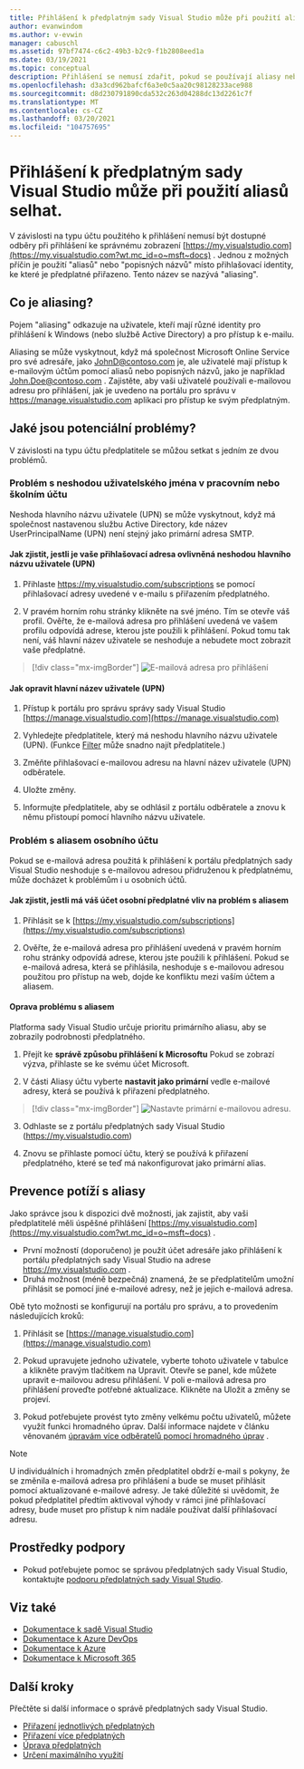 ```yaml
---
title: Přihlášení k předplatným sady Visual Studio může při použití aliasů selhat. | Microsoft Docs
author: evanwindom
ms.author: v-evwin
manager: cabuschl
ms.assetid: 97bf7474-c6c2-49b3-b2c9-f1b2808eed1a
ms.date: 03/19/2021
ms.topic: conceptual
description: Přihlášení se nemusí zdařit, pokud se používají aliasy nebo popisné názvy.
ms.openlocfilehash: d3a3cd962bafcf6a3e0c5aa20c98128233ace988
ms.sourcegitcommit: d8d230791890cda532c263d04288dc13d2261c7f
ms.translationtype: MT
ms.contentlocale: cs-CZ
ms.lasthandoff: 03/20/2021
ms.locfileid: "104757695"
---
```

# <a name="signing-into-visual-studio-subscriptions-may-fail-when-using-aliases"></a>Přihlášení k předplatným sady Visual Studio může při použití aliasů selhat.
V závislosti na typu účtu použitého k přihlášení nemusí být dostupné odběry při přihlášení ke správnému zobrazení [https://my.visualstudio.com](https://my.visualstudio.com?wt.mc_id=o~msft~docs) . Jednou z možných příčin je použití "aliasů" nebo "popisných názvů" místo přihlašovací identity, ke které je předplatné přiřazeno. Tento název se nazývá "aliasing".

## <a name="what-is-aliasing"></a>Co je aliasing?
Pojem "aliasing" odkazuje na uživatele, kteří mají různé identity pro přihlášení k Windows (nebo službě Active Directory) a pro přístup k e-mailu.

Aliasing se může vyskytnout, když má společnost Microsoft Online Service pro své adresáře, jako JohnD@contoso.com je, ale uživatelé mají přístup k e-mailovým účtům pomocí aliasů nebo popisných názvů, jako je například John.Doe@contoso.com . Zajistěte, aby vaši uživatelé používali e-mailovou adresu pro přihlášení, jak je uvedeno na portálu pro správu v https://manage.visualstudio.com aplikaci pro přístup ke svým předplatným. 

## <a name="what-are-the-potential-issues"></a>Jaké jsou potenciální problémy?

V závislosti na typu účtu předplatitele se můžou setkat s jedním ze dvou problémů. 

### <a name="work-or-school-account-upn-mismatch-issue"></a>Problém s neshodou uživatelského jména v pracovním nebo školním účtu 
Neshoda hlavního názvu uživatele (UPN) se může vyskytnout, když má společnost nastavenou službu Active Directory, kde název UserPrincipalName (UPN) není stejný jako primární adresa SMTP. 

#### <a name="how-to-detect-if-your-sign-in-address-is-impacted-by-a-upn-mismatch"></a>Jak zjistit, jestli je vaše přihlašovací adresa ovlivněná neshodou hlavního názvu uživatele (UPN) 

1. Přihlaste https://my.visualstudio.com/subscriptions se pomocí přihlašovací adresy uvedené v e-mailu s přiřazením předplatného.

2. V pravém horním rohu stránky klikněte na své jméno.  Tím se otevře váš profil.  Ověřte, že e-mailová adresa pro přihlášení uvedená ve vašem profilu odpovídá adrese, kterou jste použili k přihlášení.  Pokud tomu tak není, váš hlavní název uživatele se neshoduje a nebudete moct zobrazit vaše předplatné. 

> [!div class="mx-imgBorder"]
> ![E-mailová adresa pro přihlášení](_img//aliasing/sign-in-email.png "Ujistěte se, že e-mailová adresa zobrazená ve vašem profilu odpovídá hodnotě, kterou používáte pro přihlášení.")

#### <a name="how-to-fix-a-upn-mismatch"></a>Jak opravit hlavní název uživatele (UPN)

1. Přístup k portálu pro správu správy sady Visual Studio [https://manage.visualstudio.com](https://manage.visualstudio.com) 

2. Vyhledejte předplatitele, který má neshodu hlavního názvu uživatele (UPN). (Funkce [Filter](search-license.md) může snadno najít předplatitele.)

3. Změňte přihlašovací e-mailovou adresu na hlavní název uživatele (UPN) odběratele. 

0. Uložte změny. 

0. Informujte předplatitele, aby se odhlásil z portálu odběratele a znovu k němu přistoupí pomocí hlavního názvu uživatele. 

### <a name="personal-account-aliasing-issue"></a>Problém s aliasem osobního účtu

Pokud se e-mailová adresa použitá k přihlášení k portálu předplatných sady Visual Studio neshoduje s e-mailovou adresou přidruženou k předplatnému, může docházet k problémům i u osobních účtů. 

#### <a name="how-to-detect-if-your-personal-subscription-account-is-impacted-by-an-aliasing-issue"></a>Jak zjistit, jestli má váš účet osobní předplatné vliv na problém s aliasem

1. Přihlásit se k [https://my.visualstudio.com/subscriptions](https://my.visualstudio.com/subscriptions)

0. Ověřte, že e-mailová adresa pro přihlášení uvedená v pravém horním rohu stránky odpovídá adrese, kterou jste použili k přihlášení.  Pokud se e-mailová adresa, která se přihlásila, neshoduje s e-mailovou adresou použitou pro přístup na web, dojde ke konfliktu mezi vaším účtem a aliasem.

#### <a name="how-to-fix-an-alias-issue"></a>Oprava problému s aliasem

Platforma sady Visual Studio určuje prioritu primárního aliasu, aby se zobrazily podrobnosti předplatného. 

1. Přejít ke **správě způsobu přihlášení k Microsoftu** Pokud se zobrazí výzva, přihlaste se ke svému účet Microsoft. 

2. V části Aliasy účtu vyberte **nastavit jako primární** vedle e-mailové adresy, která se používá k přiřazení předplatného. 

> [!div class="mx-imgBorder"]
> ![Nastavte primární e-mailovou adresu.](_img//aliasing/account-aliases.png "Pomocí odkazu vytvořit primární vyberte primární alias pro vaše předplatné.")

3. Odhlaste se z portálu předplatných sady Visual Studio (https://my.visualstudio.com) 

4. Znovu se přihlaste pomocí účtu, který se používá k přiřazení předplatného, které se teď má nakonfigurovat jako primární alias. 

## <a name="preventing-aliasing-issues"></a>Prevence potíží s aliasy

Jako správce jsou k dispozici dvě možnosti, jak zajistit, aby vaši předplatitelé měli úspěšné přihlášení [https://my.visualstudio.com](https://my.visualstudio.com?wt.mc_id=o~msft~docs) .
- První možností (doporučeno) je použít účet adresáře jako přihlášení k portálu předplatných sady Visual Studio na adrese https://my.visualstudio.com .  
- Druhá možnost (méně bezpečná) znamená, že se předplatitelům umožní přihlásit se pomocí jiné e-mailové adresy, než je jejich e-mailová adresa.

Obě tyto možnosti se konfigurují na portálu pro správu, a to provedením následujících kroků:  
1. Přihlásit se [https://manage.visualstudio.com](https://manage.visualstudio.com) 

0. Pokud upravujete jednoho uživatele, vyberte tohoto uživatele v tabulce a klikněte pravým tlačítkem na Upravit. Otevře se panel, kde můžete upravit e-mailovou adresu přihlášení. V poli e-mailová adresa pro přihlášení proveďte potřebné aktualizace. Klikněte na Uložit a změny se projeví.  

0. Pokud potřebujete provést tyto změny velkému počtu uživatelů, můžete využít funkci hromadného úprav. Další informace najdete v článku věnovaném [úpravám více odběratelů pomocí hromadného úprav](./edit-license.md#edit-multiple-subscribers-using-bulk-edit) .

> [!NOTE]
> U individuálních i hromadných změn předplatitel obdrží e-mail s pokyny, že se změnila e-mailová adresa pro přihlášení a bude se muset přihlásit pomocí aktualizované e-mailové adresy. Je také důležité si uvědomit, že pokud předplatitel předtím aktivoval výhody v rámci jiné přihlašovací adresy, bude muset pro přístup k nim nadále používat další přihlašovací adresu.  

## <a name="support-resources"></a>Prostředky podpory
- Pokud potřebujete pomoc se správou předplatných sady Visual Studio, kontaktujte [podporu předplatných sady Visual Studio](https://aka.ms/vsadminhelp).

## <a name="see-also"></a>Viz také
- [Dokumentace k sadě Visual Studio](/visualstudio/)
- [Dokumentace k Azure DevOps](/azure/devops/)
- [Dokumentace k Azure](/azure/)
- [Dokumentace k Microsoft 365](/microsoft-365/)

## <a name="next-steps"></a>Další kroky
Přečtěte si další informace o správě předplatných sady Visual Studio.
- [Přiřazení jednotlivých předplatných](assign-license.md)
- [Přiřazení více předplatných](assign-license-bulk.md)
- [Úprava předplatných](edit-license.md)
- [Určení maximálního využití](maximum-usage.md)